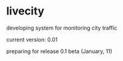livecity
========

developing system for monitoring city traffic

current version: 0.01

preparing for release 0.1 beta (January, 11)
